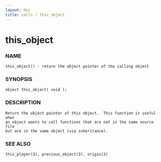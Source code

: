 ```yaml
---
layout: doc
title: calls / this_object
---
```

# this_object

### NAME

    this_object() - return the object pointer of the calling object

### SYNOPSIS

    object this_object( void );

### DESCRIPTION

    Return the object pointer of this object.  This function is useful when
    an object wants to call functions that are not in the same source  file
    but are in the same object (via inheritance).

### SEE ALSO

    this_player(3), previous_object(3), origin(3)

